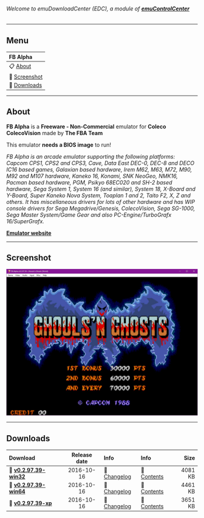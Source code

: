 ###### Welcome to emuDownloadCenter (EDC), a module of [**emuControlCenter**](https://github.com/PhoenixInteractiveNL/emuControlCenter/wiki)
***
## Menu
| **FB Alpha** |
|:---------|
| :clipboard: [About](#about) |
| :sunrise: [Screenshot](#screenshot) |
| :floppy_disk: [Downloads](#downloads) |
***
## About
**FB Alpha** is a **Freeware - Non-Commercial** emulator for **Coleco ColecoVision** made by **The FBA Team**

This emulator **needs a BIOS image** to run!

_FB Alpha is an arcade emulator supporting the following platforms: Capcom CPS1, CPS2 and CPS3, Cave, Data East DEC-0, DEC-8 and DECO IC16 based games, Galaxian based hardware, Irem M62, M63, M72, M90, M92 and M107 hardware, Kaneko 16, Konami, SNK NeoGeo, NMK16, Pacman based hardware, PGM, Psikyo 68EC020 and SH-2 based hardware, Sega System 1, System 16 (and similar), System 18, X-Board and Y-Board, Super Kaneko Nova System, Toaplan 1 and 2, Taito F2, X, Z and others. It has miscellaneous drivers for lots of other hardware and has WIP console drivers for Sega Megadrive/Genesis, ColecoVision, Sega SG-1000, Sega Master System/Game Gear and also PC-Engine/TurboGrafx 16/SuperGrafx._

[**Emulator website**](http://www.fbalpha.com)
***
## Screenshot
![](https://raw.githubusercontent.com/PhoenixInteractiveNL/edc-masterhook/master/downloadhooks/fbalpha/fbalpha_screen.jpg)
***
## Downloads
| Download | Release date  | Info       | Info       | Size       |
|:---------|:-------------:|:-----------|:-----------|-----------:|
| :floppy_disk: [**v0.2.97.39-win32**](https://github.com/PhoenixInteractiveNL/edc-repo0003/raw/master/fbalpha/0.2.97.39-win32.7z) | 2016-10-16 | :page_facing_up: [Changelog](https://github.com/PhoenixInteractiveNL/edc-repo0003/blob/master/fbalpha/0.2.97.39-win32_changelog.txt) | :mag_right: [Contents](https://github.com/PhoenixInteractiveNL/edc-repo0003/blob/master/fbalpha/0.2.97.39-win32_contents.txt) | 4081 KB |
| :floppy_disk: [**v0.2.97.39-win64**](https://github.com/PhoenixInteractiveNL/edc-repo0003/raw/master/fbalpha/0.2.97.39-win64.7z) | 2016-10-16 | :page_facing_up: [Changelog](https://github.com/PhoenixInteractiveNL/edc-repo0003/blob/master/fbalpha/0.2.97.39-win64_changelog.txt) | :mag_right: [Contents](https://github.com/PhoenixInteractiveNL/edc-repo0003/blob/master/fbalpha/0.2.97.39-win64_contents.txt) | 4461 KB |
| :floppy_disk: [**v0.2.97.39-xp**](https://github.com/PhoenixInteractiveNL/edc-repo0003/raw/master/fbalpha/0.2.97.39-xp.7z) | 2016-10-16 | :page_facing_up: [Changelog](https://github.com/PhoenixInteractiveNL/edc-repo0003/blob/master/fbalpha/0.2.97.39-xp_changelog.txt) | :mag_right: [Contents](https://github.com/PhoenixInteractiveNL/edc-repo0003/blob/master/fbalpha/0.2.97.39-xp_contents.txt) | 3651 KB |
